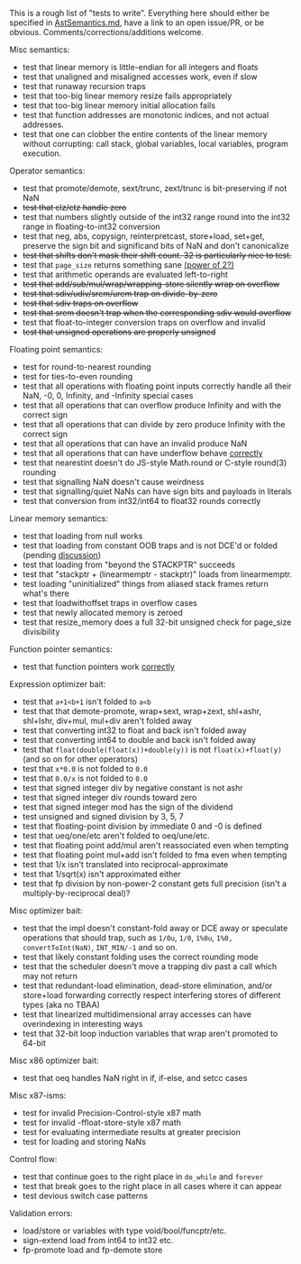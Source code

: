 This is a rough list of "tests to write". Everything here should either be
specified in
[AstSemantics.md](https://github.com/WebAssembly/design/blob/master/AstSemantics.md),
have a link to an open issue/PR, or be obvious. Comments/corrections/additions
welcome.

Misc semantics:
 - test that linear memory is little-endian for all integers and floats
 - test that unaligned and misaligned accesses work, even if slow
 - test that runaway recursion traps
 - test that too-big linear memory resize fails appropriately
 - test that too-big linear memory initial allocation fails
 - test that function addresses are monotonic indices, and not actual addresses.
 - test that one can clobber the entire contents of the linear memory without corrupting: call stack, global variables, local variables, program execution.

Operator semantics:
 - test that promote/demote, sext/trunc, zext/trunc is bit-preserving if not NaN
 - ~~test that clz/ctz handle zero~~
 - test that numbers slightly outside of the int32 range round into the int32 range in floating-to-int32 conversion
 - test that neg, abs, copysign, reinterpretcast, store+load, set+get, preserve the sign bit and significand bits of NaN and don't canonicalize
 - ~~test that shifts don't mask their shift count. 32 is particularly nice to test.~~
 - test that `page_size` returns something sane [(power of 2?)](https://github.com/WebAssembly/design/pull/296)
 - test that arithmetic operands are evaluated left-to-right
 - ~~test that add/sub/mul/wrap/wrapping-store silently wrap on overflow~~
 - ~~test that sdiv/udiv/srem/urem trap on divide-by-zero~~
 - ~~test that sdiv traps on overflow~~
 - ~~test that srem doesn't trap when the corresponding sdiv would overflow~~
 - test that float-to-integer conversion traps on overflow and invalid
 - ~~test that unsigned operations are properly unsigned~~

Floating point semantics:
 - test for round-to-nearest rounding
 - test for ties-to-even rounding
 - test that all operations with floating point inputs correctly handle all their NaN, -0, 0, Infinity, and -Infinity special cases
 - test that all operations that can overflow produce Infinity and with the correct sign
 - test that all operations that can divide by zero produce Infinity with the correct sign
 - test that all operations that can have an invalid produce NaN
 - test that all operations that can have underflow behave [correctly](https://github.com/WebAssembly/design/issues/148)
 - test that nearestint doesn't do JS-style Math.round or C-style round(3) rounding
 - test that signalling NaN doesn't cause weirdness
 - test that signalling/quiet NaNs can have sign bits and payloads in literals
 - test that conversion from int32/int64 to float32 rounds correctly

Linear memory semantics:
 - test that loading from null works
 - test that loading from constant OOB traps and is not DCE'd or folded (pending [discussion](https://github.com/WebAssembly/design/blob/master/AstSemantics.md#out-of-bounds))
 - test that loading from "beyond the STACKPTR" succeeds
 - test that "stackptr + (linearmemptr - stackptr)" loads from linearmemptr.
 - test loading "uninitialized" things from aliased stack frames return what's there
 - test that loadwithoffset traps in overflow cases
 - test that newly allocated memory is zeroed
 - test that resize_memory does a full 32-bit unsigned check for page_size divisibility

Function pointer semantics:
 - test that function pointers work [correctly](https://github.com/WebAssembly/design/issues/89)

Expression optimizer bait:
 - test that `a+1<b+1` isn't folded to `a<b`
 - test that that demote-promote, wrap+sext, wrap+zext, shl+ashr, shl+lshr, div+mul, mul+div aren't folded away
 - test that converting int32 to float and back isn't folded away
 - test that converting int64 to double and back isn't folded away
 - test that `float(double(float(x))+double(y))` is not `float(x)+float(y)` (and so on for other operators)
 - test that `x*0.0` is not folded to `0.0`
 - test that `0.0/x` is not folded to `0.0`
 - test that signed integer div by negative constant is not ashr
 - test that signed integer div rounds toward zero
 - test that signed integer mod has the sign of the dividend
 - test unsigned and signed division by 3, 5, 7
 - test that floating-point division by immediate 0 and -0 is defined
 - test that ueq/one/etc aren't folded to oeq/une/etc.
 - test that floating point add/mul aren't reassociated even when tempting
 - test that floating point mul+add isn't folded to fma even when tempting
 - test that 1/x isn't translated into reciprocal-approximate
 - test that 1/sqrt(x) isn't approximated either
 - test that fp division by non-power-2 constant gets full precision (isn't a multiply-by-reciprocal deal)?

Misc optimizer bait:
 - test that the impl doesn't constant-fold away or DCE away or speculate operations that should trap, such as `1/0u`, `1/0`, `1%0u`, `1%0, convertToInt(NaN)`, `INT_MIN/-1` and so on.
 - test that likely constant folding uses the correct rounding mode
 - test that the scheduler doesn't move a trapping div past a call which may not return
 - test that redundant-load elimination, dead-store elimination, and/or store+load forwarding correctly respect interfering stores of different types (aka no TBAA)
 - test that linearized multidimensional array accesses can have overindexing in interesting ways
 - test that 32-bit loop induction variables that wrap aren't promoted to 64-bit

Misc x86 optimizer bait:
 - test that oeq handles NaN right in if, if-else, and setcc cases

Misc x87-isms:
 - test for invalid Precision-Control-style x87 math
 - test for invalid -ffloat-store-style x87 math
 - test for evaluating intermediate results at greater precision
 - test for loading and storing NaNs

Control flow:
 - test that continue goes to the right place in `do_while` and `forever`
 - test that break goes to the right place in all cases where it can appear
 - test devious switch case patterns

Validation errors:
 - load/store or variables with type void/bool/funcptr/etc.
 - sign-extend load from int64 to int32 etc.
 - fp-promote load and fp-demote store
